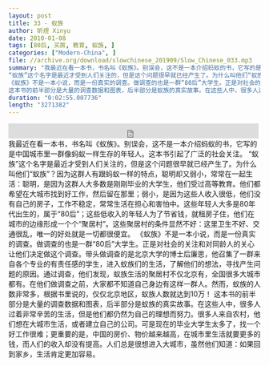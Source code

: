 ```yaml
---
layout: post
title: 33 - 蚁族
author: 昕煜 Xinyu
date: 2010-01-08
tags: [80后, 买房, 教育, 蚁族, ]
categories: ["Modern-China", ]
file: //archive.org/download/slowchinese_201909/Slow_Chinese_033.mp3
summary: "我最近在看一本书，书名叫《蚁族》。别误会，这不是一本介绍蚂蚁的书，它写的是中国城市里一群像蚂蚁一样生存的年轻人。这本书引起了广泛的社会关注。  
“蚁族”这个名字是最近才受到人们关注的，但是这个问题很早就已经产生了。为什么叫他们“蚁族”？因为这群人有跟蚂蚁一样的特点，聪明却又弱小，常常在一起生活：聪明，是因为这群人大多数是刚刚毕业的大学生，他们受过高等教育。他们都希望在大城市找到好工作，然后留在那里；弱小，是因为这些人收入很低，他们没有自己的房子，工作不稳定，常常生活在担心和害怕中。这些年轻人大多是80年代出生的，属于“80后”；这些低收入的年轻人为了节省钱，就租房子住，他们在城市的边缘形成一个个“聚居村”。这些聚居村的条件显然不好：这里卫生不好、交通很乱，唯一的好处就是一切都很便宜。  
《蚁族》不是一本小说，而是一份真实的调查。做调查的也是一群“80后”大学生。正是对社会的关注和对同龄人的关心让他们决定做这个调查。带头做调查的是北京大学的博士后廉思，他召集了一群来自各个专业的有责任感的学生，进入蚁族们的生活，了解他们的想法，寻找产生问题的原因。通过调查，他们发现，蚁族生活的聚居村不仅北京有，全国很多大城市都有。在他们做调查之前，大家都不知道自己身边有这样一群人。然而，蚁族的人数非常多，根据书里说的，仅仅北京地区，蚁族人数就达到10万！  
这本书的前半部分是大量的调查数据和图表，后半部分是蚁族的真实故事。在这些人中，很多人过着非常辛苦的生活，但是他们都仍然为自己的理想而努力。很多人来自农村，他们想在大城市生活，或者建立自己的公司。可是现在的毕业大学生太多了，找一个好工作很难；更重要的是，中国的房价、物价越来越高，在城市里生活就要更多的钱，而人们的收入却没有提高。人们总是很想进入大城市，虽然他们知道：如果回到家乡，生活肯定更加容易。"
duration: "0:02:55.007736"
length: "3271382"
---
```


<iframe src="https://archive.org/embed/slowchinese_201909/Slow_Chinese_033.mp3" width="500" height="30" frameborder="0" webkitallowfullscreen="true" mozallowfullscreen="true" allowfullscreen></iframe>
我最近在看一本书，书名叫《蚁族》。别误会，这不是一本介绍蚂蚁的书，它写的是中国城市里一群像蚂蚁一样生存的年轻人。这本书引起了广泛的社会关注。  
“蚁族”这个名字是最近才受到人们关注的，但是这个问题很早就已经产生了。为什么叫他们“蚁族”？因为这群人有跟蚂蚁一样的特点，聪明却又弱小，常常在一起生活：聪明，是因为这群人大多数是刚刚毕业的大学生，他们受过高等教育。他们都希望在大城市找到好工作，然后留在那里；弱小，是因为这些人收入很低，他们没有自己的房子，工作不稳定，常常生活在担心和害怕中。这些年轻人大多是80年代出生的，属于“80后”；这些低收入的年轻人为了节省钱，就租房子住，他们在城市的边缘形成一个个“聚居村”。这些聚居村的条件显然不好：这里卫生不好、交通很乱，唯一的好处就是一切都很便宜。  
《蚁族》不是一本小说，而是一份真实的调查。做调查的也是一群“80后”大学生。正是对社会的关注和对同龄人的关心让他们决定做这个调查。带头做调查的是北京大学的博士后廉思，他召集了一群来自各个专业的有责任感的学生，进入蚁族们的生活，了解他们的想法，寻找产生问题的原因。通过调查，他们发现，蚁族生活的聚居村不仅北京有，全国很多大城市都有。在他们做调查之前，大家都不知道自己身边有这样一群人。然而，蚁族的人数非常多，根据书里说的，仅仅北京地区，蚁族人数就达到10万！  
这本书的前半部分是大量的调查数据和图表，后半部分是蚁族的真实故事。在这些人中，很多人过着非常辛苦的生活，但是他们都仍然为自己的理想而努力。很多人来自农村，他们想在大城市生活，或者建立自己的公司。可是现在的毕业大学生太多了，找一个好工作很难；更重要的是，中国的房价、物价越来越高，在城市里生活就要更多的钱，而人们的收入却没有提高。人们总是很想进入大城市，虽然他们知道：如果回到家乡，生活肯定更加容易。